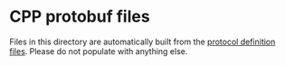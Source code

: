 # CPP protobuf files
Files in this directory are automatically built from the [protocol definition files](../protobuf). Please do not populate with anything else.